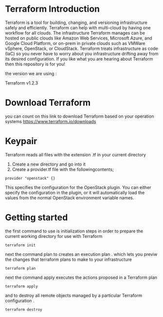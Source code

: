 # Terraform Introduction
Terraform is a tool for building, changing, and versioning infrastructure safely and efficiently. 
Terraform can help with multi-cloud by having one workflow for all clouds. The infrastructure Terraform manages can be hosted on public clouds like Amazon Web Services,
Microsoft Azure, and Google Cloud Platform, or on-prem in private clouds such as VMWare vSphere, OpenStack, or CloudStack.
Terraform treats infrastructure as code (IaC) so you never have to worry about you infrastructure drifting away from its desired configuration. 
If you like what you are hearing about Terraform then this repository is for you!

the version we are using : 

Terraform v1.2.3

# Download Terraform

you can count on this link to download Terraform based on your operation systems 
https://www.terraform.io/downloads

# Keypair 

Terraform reads all files with the extension .tf in your current directory 
 1. Create a new directory and go into it 
 2. Create a provider.tf file with the followingcontents;
 ```
 provider "openstack" {}
 
 ```
This specifies the configuration for the OpenStack plugin. You can either specify the configuration in the plugin, or it will automatically load the values from the normal OpenStack environment variable names.
 
 

# Getting started 



the first command to use is initialization steps in order to prepare the current working directory for use with Terraform 
```
terraform init 
```
next the command plan to creates an execution plan . which lets you previw the changes that terraform plans to make to your infrastructure 
```
terraform plan 
```

next the command  apply executes the actions proposed in a Terraform plan 

```
terraform apply 
```
and to destroy all remote objects managed by a particular Terraform configuration .

```
terraform destroy
```







